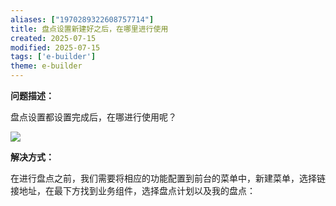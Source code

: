 ```yaml
---
aliases: ["1970289322608757714"]
title: 盘点设置新建好之后，在哪里进行使用
created: 2025-07-15
modified: 2025-07-15
tags: ['e-builder']
theme: e-builder
---
```


**问题描述：**

盘点设置都设置完成后，在哪进行使用呢？

![](https://myhelpdoc.oss-cn-heyuan.aliyuncs.com/mdimages/c830f70e526ff66f2d1e897ae628c23a.jpg)

**解决方式：**

在进行盘点之前，我们需要将相应的功能配置到前台的菜单中，新建菜单，选择链接地址，在最下方找到业务组件，选择盘点计划以及我的盘点：

